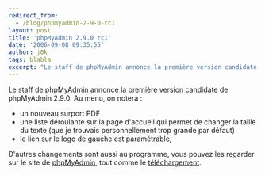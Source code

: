 ```yaml
---
redirect_from:
  - /blog/phpmyadmin-2-9-0-rc1
layout: post
title: 'phpMyAdmin 2.9.0 rc1'
date: '2006-09-08 09:35:55'
author: j0k
tags: blabla
excerpt: "Le staff de phpMyAdmin annonce la première version candidate de phpMyAdmin 2.9.0"
---
```


Le staff de phpMyAdmin annonce la première version candidate de phpMyAdmin 2.9.0.
Au menu, on notera :
* un nouveau surport PDF
* une liste déroulante sur la page d'accueil qui permet de changer la taille du texte (que je trouvais personnellement trop grande par défaut)
* le lien sur le logo de gauche est paramétrable,

D'autres changements sont aussi au programme, vous pouvez les regarder sur le site de [phpMyAdmin](http://www.phpmyadmin.net/home_page/downloads.php?relnotes=0), tout comme le [téléchargement](http://www.phpmyadmin.net/home_page/downloads.php#2.9.0-rc1).
